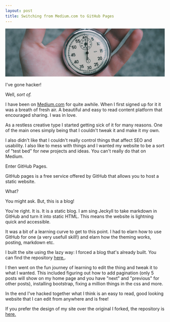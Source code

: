 ```yaml
---
layout: post
title: Switching from Medium.com to GitHub Pages
---
```




![time](/images/timeheader.jpg)

I've gone hacker!

Well, *sort of.* 

I have been on [Medium.com](https://medium.com/) for quite awhile. When I first signed up for it it was a breath of fresh air. A beautiful and easy to read content platform that encouraged sharing. I was in love. 

As a restless creative type I started getting sick of it for many reasons. One of the main ones simply being that I couldn't tweak it and make it my own.

I also didn't like that I couldn't really control things that affect SEO and usability. I also like to mess with things and I wanted my website to be a sort of "test bed" for new projects and ideas. You can't really do that on Medium. 

Enter GitHub Pages. 

GitHub pages is a free service offered by GitHub that allows you to host a static website. 

What? 

You might ask. But, this is a blog! 

You're right. It is. It is a static blog. I am sing Jeckyll to take markdown in GitHub and turn it into static HTML. This means the website is lightning quick and accessible. 

It was a bit of a learning curve to get to this point. I had to elarn how to use GitHub for one (a very usefull skill!) and elarn how the theming works, posting, markdown etc. 

I built the site using the lazy way: I forced a blog that's already built. You can find the repository [here.](https://github.com/barryclark/jekyll-now). 

I then went on the fun journey of learning to edit the thing and tweak it to what I wanted. This included figuring out how to add pagination (only 5 posts will show on my home page and you have "next" and "previous" for other posts), installing bootstrap, fixing a million things in the css and more. 

In the end I've hacked together what I think is an easy to read, good looking website that I can edit from anywhere and is free! 

If you prefer the design of my site over the original I forked, the repository is [here.](https://github.com/kolemcrae/kolemcrae.github.io)








